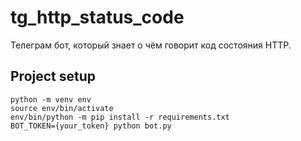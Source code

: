 # tg_http_status_code
Телеграм бот, который знает о чём говорит код состояния HTTP.
## Project setup
```
python -m venv env
source env/bin/activate
env/bin/python -m pip install -r requirements.txt
BOT_TOKEN={your_token} python bot.py
```
